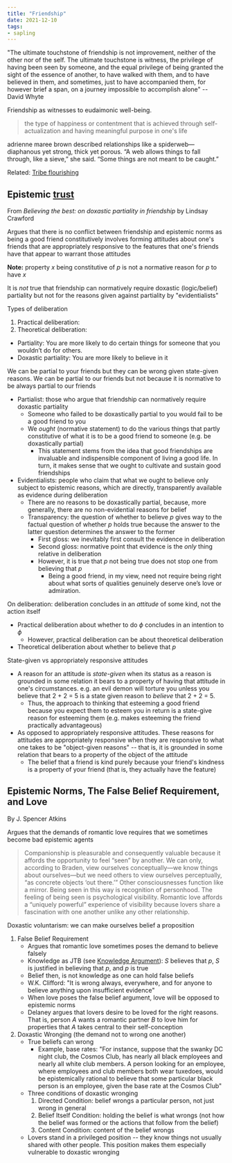 ```yaml
---
title: "Friendship"
date: 2021-12-10
tags:
- sapling
---
```


"The ultimate touchstone of friendship is not improvement, neither of the other nor of the self. The ultimate touchstone is witness, the privilege of having been seen by someone, and the equal privilege of being granted the sight of the essence of another, to have walked with them, and to have believed in them, and sometimes, just to have accompanied them, for however brief a span, on a journey impossible to accomplish alone" -- David Whyte

Friendship as witnesses to eudaimonic well-being.

> the type of happiness or contentment that is achieved through self-actualization and having meaningful purpose in one's life

adrienne maree brown described relationships like a spiderweb—diaphanous yet strong, thick yet porous. “A web allows things to fall through, like a sieve,” she said. “Some things are not meant to be caught.”

Related: [Tribe flourishing](thoughts/tribe%20flourishing.md)


## Epistemic [trust](thoughts/trust.md)
From *Believing the best: on doxastic partiality in friendship* by Lindsay Crawford

Argues that there is no conflict between friendship and epistemic norms as being a good friend constitutively involves forming attitudes about one's friends that are appropriately responsive to the features that one's friends have that appear to warrant those attitudes

**Note:** property $x$ being constitutive of $p$ is not a normative reason for $p$ to have $x$

It is *not* true that friendship can normatively require doxastic (logic/belief) partiality but not for the reasons given against partiality by "evidentialists"

Types of deliberation
1. Practical deliberation: 
2. Theoretical deliberation: 

- Partiality: You are more likely to do certain things for someone that you wouldn’t do for others.
- Doxastic partiality: You are more likely to believe in it

We can be partial to your friends but they can be wrong given state-given reasons. We can be partial to our friends but not because it is normative to be always partial to our friends

- Partialist: those who argue that friendship can normatively require doxastic partiality
	- Someone who failed to be doxastically partial to you would fail to be a good friend to you
	- We *ought* (normative statement) to do the various things that partly constitutive of what it is to be a good friend to someone (e.g. be doxastically partial)
		- This statement stems from the idea that good friendships are invaluable and indispensible component of living a good life. In turn, it makes sense that we ought to cultivate and sustain good friendships
- Evidentialists: people who claim that what we ought to believe only subject to epistemic reasons, which are directly, transparently available as evidence during deliberation
	- There are no reasons to be doxastically partial, because, more generally, there are no non-evidential reasons for belief
	- Transparency: the question of whether to believe $p$ gives way to the factual question of whether $p$ holds true because the answer to the latter question determines the answer to the former
		- First gloss: we inevitably first consult the evidence in deliberation
		- Second gloss: normative point that evidence is the *only* thing relative in deliberation
		- However, it is true that $p$ not being true does not stop one from believing that $p$
			- Being a good friend, in my view, need not require being right about what sorts of qualities genuinely deserve one’s love or admiration.

On deliberation: deliberation concludes in an *attitude* of some kind, not the action itself
- Practical deliberation about whether to do $\phi$ concludes in an intention to $\phi$
	- However, practical deliberation can be about theoretical deliberation
- Theoretical deliberation about whether to believe that $p$

State-given vs appropriately responsive attitudes
- A reason for an attitude is *state-given* when its status as a reason is grounded in some relation it bears to a property of having that attitude in one's circumstances. e.g. an evil demon will torture you unless you believe that 2 + 2 = 5 is a state given reason to *believe* that 2 + 2 = 5.
	- Thus, the approach to thinking that esteeming a good friend because you expect them to esteem you in return is a state-give reason for esteeming them (e.g. makes esteeming the friend practically advantageous)
- As opposed to appropriately responsive attitudes. These reasons for attitudes are appropriately responsive when they are responsive to what one takes to be "object-given reasons" -- that is, it is grounded in some relation that bears to a property of the object of the attitude
	- The belief that a friend is kind purely because your friend's kindness is a property of your friend (that is, they actually have the feature)

## Epistemic Norms, The False Belief Requirement, and Love
By J. Spencer Atkins

Argues that the demands of romantic love requires that we sometimes become bad epistemic agents

> Companionship is pleasurable and consequently valuable because it affords the opportunity to feel “seen” by another. We can only, according to Braden, view ourselves conceptually—we know things about ourselves—but we need others to view ourselves perceptually, “as concrete objects ‘out there.’” Other consciousnesses function like a mirror. Being seen in this way is recognition of personhood. The feeling of being seen is psychological visibility. Romantic love affords a “uniquely powerful” experience of visibility because lovers share a fascination with one another unlike any other relationship.

Doxastic voluntarism: we can make ourselves belief a proposition

1. False Belief Requirement
	- Argues that romantic love sometimes poses the demand to believe falsely
	- Knowledge as JTB (see [Knowledge Argument](thoughts/Knowledge%20Argument.md)): $S$ believes that $p$, $S$ is justified in believing that $p$, and $p$ is true
	- Belief then, is not knowledge as one can hold false beliefs
	- W.K. Clifford: "It is wrong always, everywhere, and for anyone to believe anything upon insufficient evidence"
	- When love poses the false belief argument, love will be opposed to epistemic norms
	- Delaney argues that lovers desire to be loved for the right reasons. That is, person $A$ wants a romantic partner $B$ to love him for properties that $A$ takes central to their self-conception
2. Doxastic Wronging (the demand not to wrong one another)
	- True beliefs can wrong
		- Example, base rates: "For instance, suppose that the swanky DC night club, the Cosmos Club, has nearly all black employees and nearly all white club members. A person looking for an employee, where employees and club members both wear tuxedoes, would be epistemically rational to believe that some particular black person is an employee, given the base rate at the Cosmos Club"
	- Three conditions of doxastic wronging
		1. Directed Condition: belief wrongs a particular person, not just wrong in general
		2. Belief Itself Condition: holding the belief is what wrongs (not how the belief was formed or the actions that follow from the belief)
		3. Content Condition: content of the belief wrongs
	- Lovers stand in a privileged position -- they know things not usually shared with other people. This position makes them especially vulnerable to doxastic wronging
